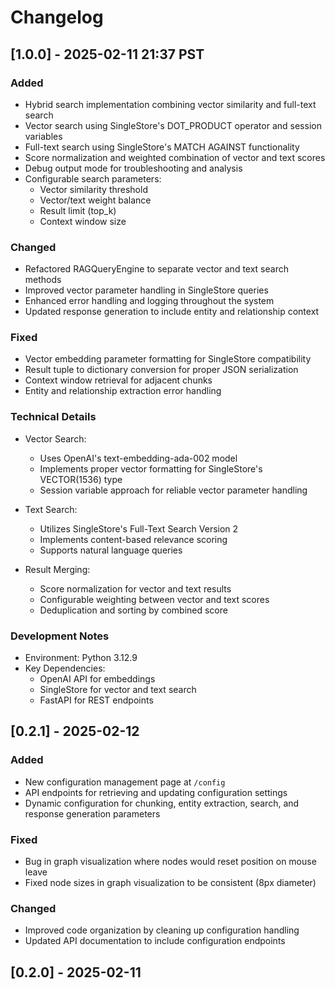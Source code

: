 # Changelog

## [1.0.0] - 2025-02-11 21:37 PST

### Added
- Hybrid search implementation combining vector similarity and full-text search
- Vector search using SingleStore's DOT_PRODUCT operator and session variables
- Full-text search using SingleStore's MATCH AGAINST functionality
- Score normalization and weighted combination of vector and text scores
- Debug output mode for troubleshooting and analysis
- Configurable search parameters:
  - Vector similarity threshold
  - Vector/text weight balance
  - Result limit (top_k)
  - Context window size

### Changed
- Refactored RAGQueryEngine to separate vector and text search methods
- Improved vector parameter handling in SingleStore queries
- Enhanced error handling and logging throughout the system
- Updated response generation to include entity and relationship context

### Fixed
- Vector embedding parameter formatting for SingleStore compatibility
- Result tuple to dictionary conversion for proper JSON serialization
- Context window retrieval for adjacent chunks
- Entity and relationship extraction error handling

### Technical Details
- Vector Search:
  - Uses OpenAI's text-embedding-ada-002 model
  - Implements proper vector formatting for SingleStore's VECTOR(1536) type
  - Session variable approach for reliable vector parameter handling
  
- Text Search:
  - Utilizes SingleStore's Full-Text Search Version 2
  - Implements content-based relevance scoring
  - Supports natural language queries
  
- Result Merging:
  - Score normalization for vector and text results
  - Configurable weighting between vector and text scores
  - Deduplication and sorting by combined score

### Development Notes
- Environment: Python 3.12.9
- Key Dependencies:
  - OpenAI API for embeddings
  - SingleStore for vector and text search
  - FastAPI for REST endpoints

## [0.2.1] - 2025-02-12

### Added
- New configuration management page at `/config`
- API endpoints for retrieving and updating configuration settings
- Dynamic configuration for chunking, entity extraction, search, and response generation parameters

### Fixed
- Bug in graph visualization where nodes would reset position on mouse leave
- Fixed node sizes in graph visualization to be consistent (8px diameter)

### Changed
- Improved code organization by cleaning up configuration handling
- Updated API documentation to include configuration endpoints

## [0.2.0] - 2025-02-11
